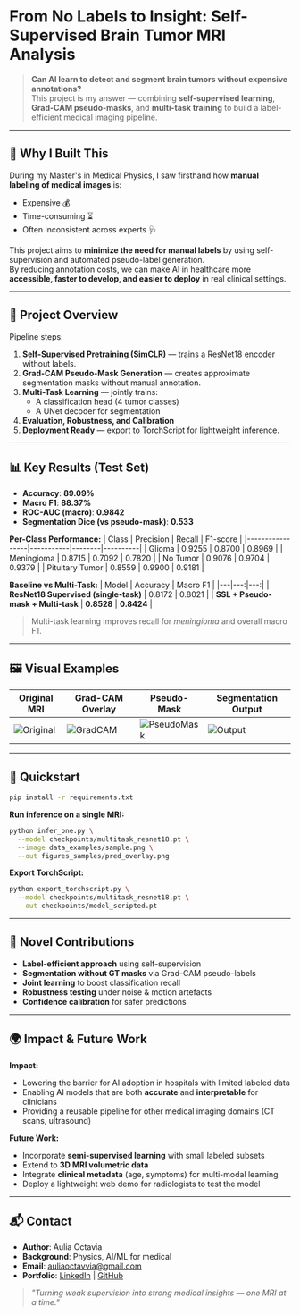 # From No Labels to Insight: Self-Supervised Brain Tumor MRI Analysis

> **Can AI learn to detect and segment brain tumors without expensive annotations?**  
> This project is my answer — combining **self-supervised learning**, **Grad-CAM pseudo-masks**, and **multi-task training** to build a label-efficient medical imaging pipeline.

---

## 🎯 Why I Built This
During my Master's in Medical Physics, I saw firsthand how **manual labeling of medical images** is:
- Expensive 💰
- Time-consuming ⏳
- Often inconsistent across experts 🩺

This project aims to **minimize the need for manual labels** by using self-supervision and automated pseudo-label generation.  
By reducing annotation costs, we can make AI in healthcare more **accessible, faster to develop, and easier to deploy** in real clinical settings.

---

## 🧠 Project Overview
Pipeline steps:
1. **Self-Supervised Pretraining (SimCLR)** — trains a ResNet18 encoder without labels.
2. **Grad-CAM Pseudo-Mask Generation** — creates approximate segmentation masks without manual annotation.
3. **Multi-Task Learning** — jointly trains:
   - A classification head (4 tumor classes)
   - A UNet decoder for segmentation
4. **Evaluation, Robustness, and Calibration**
5. **Deployment Ready** — export to TorchScript for lightweight inference.

---

## 📊 Key Results (Test Set)
- **Accuracy**: **89.09%**
- **Macro F1**: **88.37%**
- **ROC-AUC (macro)**: **0.9842**  
- **Segmentation Dice (vs pseudo-mask)**: **0.533**

**Per-Class Performance:**
| Class           | Precision | Recall | F1-score |
|-----------------|-----------|--------|----------|
| Glioma          | 0.9255    | 0.8700 | 0.8969   |
| Meningioma      | 0.8715    | 0.7092 | 0.7820   |
| No Tumor        | 0.9076    | 0.9704 | 0.9379   |
| Pituitary Tumor | 0.8559    | 0.9900 | 0.9181   |

**Baseline vs Multi-Task:**
| Model | Accuracy | Macro F1 |
|---|---:|---:|
| **ResNet18 Supervised (single-task)** | 0.8172 | 0.8021 |
| **SSL + Pseudo-mask + Multi-task**    | **0.8528** | **0.8424** |

> Multi-task learning improves recall for *meningioma* and overall macro F1.

---

## 🖼️ Visual Examples
| Original MRI | Grad-CAM Overlay | Pseudo-Mask | Segmentation Output |
|--------------|-----------------|-------------|----------------------|
| ![Original](figures_samples/original_glioma.jpg) | ![GradCAM](figures_samples/gradcam_glioma.jpg) | ![PseudoMask](figures_samples/mask_glioma.jpg) | ![Output](figures_samples/output_glioma.jpg) |

---

## 🚀 Quickstart
```bash
pip install -r requirements.txt
````

**Run inference on a single MRI:**

```bash
python infer_one.py \
  --model checkpoints/multitask_resnet18.pt \
  --image data_examples/sample.png \
  --out figures_samples/pred_overlay.png
```

**Export TorchScript:**

```bash
python export_torchscript.py \
  --model checkpoints/multitask_resnet18.pt \
  --out checkpoints/model_scripted.pt
```

---

## 🧠 Novel Contributions

* **Label-efficient approach** using self-supervision
* **Segmentation without GT masks** via Grad-CAM pseudo-labels
* **Joint learning** to boost classification recall
* **Robustness testing** under noise & motion artefacts
* **Confidence calibration** for safer predictions

---

## 🌍 Impact & Future Work

**Impact:**

* Lowering the barrier for AI adoption in hospitals with limited labeled data
* Enabling AI models that are both **accurate** and **interpretable** for clinicians
* Providing a reusable pipeline for other medical imaging domains (CT scans, ultrasound)

**Future Work:**

* Incorporate **semi-supervised learning** with small labeled subsets
* Extend to **3D MRI volumetric data**
* Integrate **clinical metadata** (age, symptoms) for multi-modal learning
* Deploy a lightweight web demo for radiologists to test the model

---

## 📬 Contact

* **Author**: Aulia Octavia
* **Background**: Physics, AI/ML for medical
* **Email**: [auliaoctavvia@gmail.com](mailto:auliaoctavvia@gmail.com)
* **Portfolio**: [LinkedIn](#) | [GitHub](#)

> *"Turning weak supervision into strong medical insights — one MRI at a time."*
